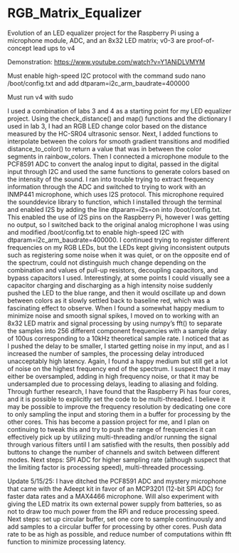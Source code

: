# RGB_Matrix_Equalizer
Evolution of an LED equalizer project for the Raspberry Pi using a microphone module, ADC, and an 8x32 LED matrix; v0-3 are proof-of-concept lead ups to v4

Demonstration: https://www.youtube.com/watch?v=Y1ANiDLVMYM

Must enable high-speed I2C protocol with the command sudo nano /boot/config.txt and add dtparam=i2c_arm_baudrate=400000

Must run v4 with sudo

I used a combination of labs 3 and 4 as a starting point for my LED equalizer project. Using the check_distance() and map() functions and the dictionary I used in lab 3, I had an RGB LED change color based on the distance measured by the HC-SR04 ultrasonic sensor. Next, I added functions to interpolate between the colors for smooth gradient transitions and modified distance_to_color() to return a value that was in between the color segments in rainbow_colors. Then I connected a microphone module to the PCF8591 ADC to convert the analog input to digital, passed in the digital input through I2C and used the same functions to generate colors based on the intensity of the sound. I ran into trouble trying to extract frequency information through the ADC and switched to trying to work with an INMP441 microphone, which uses I2S protocol. This microphone required the sounddevice library to function, which I installed through the terminal and enabled I2S by adding the line dtparam=i2s=on into /boot/config.txt. This enabled the use of I2S pins on the Raspberry Pi, however I was getting no output, so I switched back to the original analog microphone I was using and modified /boot/config.txt to enable high-speed I2C with dtparam=i2c_arm_baudrate=400000. I continued trying to register different frequencies on my RGB LEDs, but the LEDs kept giving inconsistent outputs such as registering some noise when it was quiet, or on the opposite end of the spectrum, could not distinguish much change depending on the combination and values of pull-up resistors, decoupling capacitors, and bypass capacitors I used. Interestingly, at some points I could visually see a capacitor charging and discharging as a high intensity noise suddenly pushed the LED to the blue range, and then it would oscillate up and down between colors as it slowly settled back to baseline red, which was a fascinating effect to observe. When I found a somewhat happy medium to minimize noise and smooth signal spikes, I moved on to working with an 8x32 LED matrix and signal processing by using numpy’s fft() to separate the samples into 256 different component frequencies with a sample delay of 100us corresponding to a 10kHz theoretical sample rate. I noticed that as I pushed the delay to be smaller, I started getting noise in my input, and as I increased the number of samples, the processing delay introduced unacceptably high latency. Again, I found a happy medium but still get a lot of noise on the highest frequency end of the spectrum. I suspect that it may either be oversampled, adding in high frequency noise, or that it may be undersampled due to processing delays, leading to aliasing and folding. Through further research, I have found that the Raspberry Pi has four cores, and it is possible to explicitly set the code to be multi-threaded. I believe it may be possible to improve the frequency resolution by dedicating one core to only sampling the input and storing them in a buffer for processing by the other cores. This has become a passion project for me, and I plan on continuing to tweak this and try to push the range of frequencies it can effectively pick up by utilizing multi-threading and/or running the signal through various filters until I am satisfied with the results, then possibly add buttons to change the number of channels and switch between different modes. Next steps: SPI ADC for higher sampling rate (although suspect that the limiting factor is processing speed), multi-threaded processing.

Update 5/15/25: I have ditched the PCF8591 ADC and mystery microphone that came with the Adeept kit in favor of an MCP3201 (12-bit SPI ADC) for faster data rates and a MAX4466 microphone. Will also experiment with giving the LED matrix its own external power supply from batteries, so as not to draw too much power from the RPi and reduce processing speed. Next steps: set up circular buffer, set one core to sample continuously and add samples to a circular buffer for processing by other cores. Push data rate to be as high as possible, and reduce number of computations within fft function to minimize processing latency.

